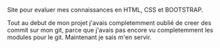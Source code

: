 Site pour evaluer mes connaissances en HTML, CSS et BOOTSTRAP.

Tout au debut de mon projet j'avais completemment oublié de creer des commit sur mon git, parce que j'avais pas encore vu completemment les modules pour le git. Maintenant je sais m'en servir.